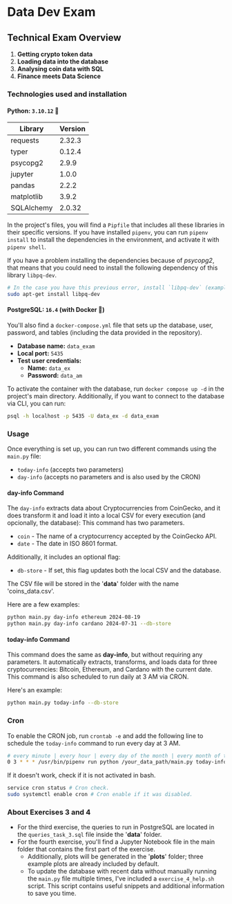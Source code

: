 # Data Dev Exam
## Technical Exam Overview

1. **Getting crypto token data**
2. **Loading data into the database**
3. **Analysing coin data with SQL**
4. **Finance meets Data Science**

### Technologies used and installation

#### Python: `3.10.12` 🐍

| Library     | Version |
| ----------- | ------- |
| requests    | 2.32.3  |
| typer       | 0.12.4  |
| psycopg2    | 2.9.9   |
| jupyter     | 1.0.0   |
| pandas      | 2.2.2   |
| matplotlib  | 3.9.2   |
| SQLAlchemy  | 2.0.32  |

In the project's files, you will find a `Pipfile` that includes all these libraries in their specific versions. If you have installed `pipenv`, you can run `pipenv install` to install the dependencies in the environment, and activate it with `pipenv shell`.

If you have a problem installing the dependencies because of _psycopg2_, that means that you could need to install the following dependency of this library `libpq-dev`.
```bash
# In the case you have this previous error, install `libpq-dev` (example with Linux/Ubuntu).
sudo apt-get install libpq-dev
```

#### PostgreSQL: `16.4` (with Docker 🐋)

You'll also find a `docker-compose.yml` file that sets up the database, user, password, and tables (including the data provided in the repository).

* **Database name:** `data_exam`
* **Local port:** `5435`
* **Test user credentials:**
  * **Name:** `data_ex`
  * **Password:** `data_am`

To activate the container with the database, run `docker compose up -d` in the project's main directory. Additionally, if you want to connect to the database via CLI, you can run:

```bash
psql -h localhost -p 5435 -U data_ex -d data_exam
```


### Usage

Once everything is set up, you can run two different commands using the `main.py` file:

* `today-info` (accepts two parameters)
* `day-info` (accepts no parameters and is also used by the CRON)

#### day-info Command

The `day-info` extracts data about Cryptocurrencies from CoinGecko, and it does transform it and load it into a local CSV for every execution (and opcionally, the database):
This command has two parameters.

* `coin` - The name of a cryptocurrency accepted by the CoinGecko API.
* `date` - The date in ISO 8601 format.

Additionally, it includes an optional flag:

* `db-store` - If set, this flag updates both the local CSV and the database.

The CSV file will be stored in the '**data**' folder with the name 'coins_data.csv'.

Here are a few examples:

```bash
python main.py day-info ethereum 2024-08-19
python main.py day-info cardano 2024-07-31 --db-store
```

#### today-info Command

This command does the same as **day-info**, but without requiring any parameters. It automatically extracts, transforms, and loads data for three cryptocurrencies: Bitcoin, Ethereum, and Cardano with the current date. This command is also scheduled to run daily at 3 AM via CRON.

Here's an example:
```bash
python main.py today-info --db-store
```

### Cron

To enable the CRON job, run `crontab -e` and add the following line to schedule the `today-info` command to run every day at 3 AM.

```bash
# every minute | every hour | every day of the month | every month of the year | every day of the week
0 3 * * * /usr/bin/pipenv run python /your_data_path/main.py today-info --db-store
```

If it doesn't work, check if it is not activated in bash.
```bash
service cron status # Cron check.
sudo systemctl enable cron # Cron enable if it was disabled.
```

### About Exercises 3 and 4

* For the third exercise, the queries to run in PostgreSQL are located in the `queries_task_3.sql` file inside the '**data**' folder.
* For the fourth exercise, you'll find a Jupyter Notebook file in the main folder that contains the first part of the exercise.
  * Additionally, plots will be generated in the '**plots**' folder; three example plots are already included by default.
  * To update the database with recent data without manually running the `main.py` file multiple times, I've included a `exercise_4_help.sh` script. This script contains useful snippets and additional information to save you time.
